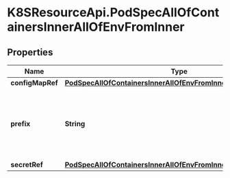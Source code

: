 # K8SResourceApi.PodSpecAllOfContainersInnerAllOfEnvFromInner

## Properties

Name | Type | Description | Notes
------------ | ------------- | ------------- | -------------
**configMapRef** | [**PodSpecAllOfContainersInnerAllOfEnvFromInnerAllOfConfigMapRef**](PodSpecAllOfContainersInnerAllOfEnvFromInnerAllOfConfigMapRef.md) |  | [optional] 
**prefix** | **String** | Optional text to prepend to the name of each environment variable. Must be a C_IDENTIFIER. | [optional] 
**secretRef** | [**PodSpecAllOfContainersInnerAllOfEnvFromInnerAllOfSecretRef**](PodSpecAllOfContainersInnerAllOfEnvFromInnerAllOfSecretRef.md) |  | [optional] 


